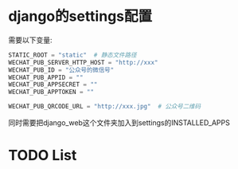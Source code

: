 # django的settings配置

需要以下变量:

```python
STATIC_ROOT = "static"  # 静态文件路径
WECHAT_PUB_SERVER_HTTP_HOST = "http://xxx"
WECHAT_PUB_ID = "公众号的微信号"
WECHAT_PUB_APPID = ""
WECHAT_PUB_APPSECRET = ""
WECHAT_PUB_APPTOKEN = ""

WECHAT_PUB_QRCODE_URL = "http://xxx.jpg"  # 公众号二维码

```

同时需要把django_web这个文件夹加入到settings的INSTALLED_APPS

# TODO List

